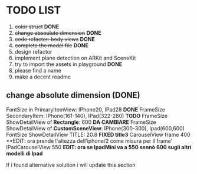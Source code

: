 # TODO LIST

1. <s>color struct</s> **DONE**
2. <s>change absoulute dimension</s> **DONE**
2. <s>code refactor: body views</s> **DONE**
3. <s>complete the model file</s> **DONE**
4. design refactor
5. implement plane detection on ARKit and SceneKit
6. try to import the assets in playground **DONE**
7. please find a name
8. make a decent readme



change absolute dimension (DONE)
---
FontSize in PrimaryItemView: IPhone20, IPad28 **DONE**
FrameSize SecondaryItem: IPhone(161-140), IPad(322-280) **TODO**
FrameSize ShowDetailView of **Rectangle**: 600 **DA CAMBIARE**
FrameSize ShowDetailView of **CustomSceneView**: IPhone(300-300), Ipad(600,600)
FontSize ShowDetailView TITLE: 20.8 **FIXED title3**
CarouselView frame 400 **EDIT: ora prende l'altezza dell'iphone/2 come misura per il frame'
IPadCarouselView 550 **EDIT: ora se IpadMini va a 550 sennò 600 sugli altri modelli di Ipad**

If i found alternative solution i will update this section
